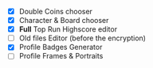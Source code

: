 - [x] Double Coins chooser
- [x] Character & Board chooser
- [x] **Full** Top Run Highscore editor
- [ ] Old files Editor (before the encryption)
- [x] Profile Badges Generator
- [ ] Profile Frames & Portraits